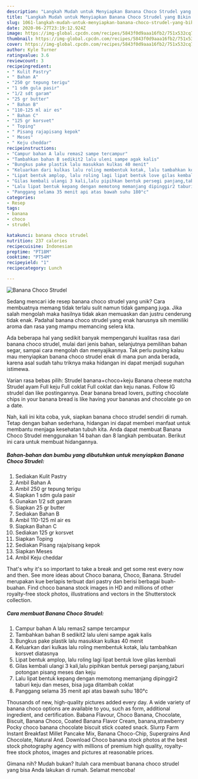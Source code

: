 ```yaml
---
description: "Langkah Mudah untuk Menyiapkan Banana Choco Strudel yang Bikin Ngiler"
title: "Langkah Mudah untuk Menyiapkan Banana Choco Strudel yang Bikin Ngiler"
slug: 1061-langkah-mudah-untuk-menyiapkan-banana-choco-strudel-yang-bikin-ngiler
date: 2020-06-27T23:19:12.924Z
image: https://img-global.cpcdn.com/recipes/5843f0d9aaa16fb2/751x532cq70/banana-choco-strudel-foto-resep-utama.jpg
thumbnail: https://img-global.cpcdn.com/recipes/5843f0d9aaa16fb2/751x532cq70/banana-choco-strudel-foto-resep-utama.jpg
cover: https://img-global.cpcdn.com/recipes/5843f0d9aaa16fb2/751x532cq70/banana-choco-strudel-foto-resep-utama.jpg
author: Kyle Turner
ratingvalue: 3.6
reviewcount: 3
recipeingredient:
- " Kulit Pastry"
- " Bahan A"
- "250 gr tepung terigu"
- "1 sdm gula pasir"
- "1/2 sdt garam"
- "25 gr butter"
- " Bahan B"
- "110-125 ml air es"
- " Bahan C"
- "125 gr korsvet"
- " Toping"
- " Pisang rajapisang kepok"
- " Meses"
- " Keju cheddar"
recipeinstructions:
- "Campur bahan A lalu remas2 sampe tercampur"
- "Tambahkan bahan B sedikit2 lalu uleni sampe agak kalis"
- "Bungkus pake plastik lalu masukkan kulkas 40 menit"
- "Keluarkan dari kulkas lalu roling membentuk kotak, lalu tambahkan korsvet diatasnya"
- "Lipat bentuk amplop, lalu roling lagi lipat bentuk love gilas kembali"
- "Gilas kembali ulangi 3 kali,lalu pipihkan bentuk persegi panjang,taburi potongan pisang meses dan keju"
- "Lalu lipat bentuk kepang dengan memotong memanjang dipinggir2 taburi keju dan meses, bisa juga ditambah coklat"
- "Panggang selama 35 menit api atas bawah suhu 180°c"
categories:
- Resep
tags:
- banana
- choco
- strudel

katakunci: banana choco strudel 
nutrition: 237 calories
recipecuisine: Indonesian
preptime: "PT18M"
cooktime: "PT54M"
recipeyield: "1"
recipecategory: Lunch

---
```



![Banana Choco Strudel](https://img-global.cpcdn.com/recipes/5843f0d9aaa16fb2/751x532cq70/banana-choco-strudel-foto-resep-utama.jpg)

Sedang mencari ide resep banana choco strudel yang unik? Cara membuatnya memang tidak terlalu sulit namun tidak gampang juga. Jika salah mengolah maka hasilnya tidak akan memuaskan dan justru cenderung tidak enak. Padahal banana choco strudel yang enak harusnya sih memiliki aroma dan rasa yang mampu memancing selera kita.

Ada beberapa hal yang sedikit banyak mempengaruhi kualitas rasa dari banana choco strudel, mulai dari jenis bahan, selanjutnya pemilihan bahan segar, sampai cara mengolah dan menyajikannya. Tak perlu pusing kalau mau menyiapkan banana choco strudel enak di mana pun anda berada, karena asal sudah tahu triknya maka hidangan ini dapat menjadi suguhan istimewa.

Varian rasa bebas pilih: Strudel banana+choco+keju Banana cheese matcha Strudel ayam Full keju Full coklat Full coklat dan keju nanas. Follow IG strudel dan like postingannya. Dear banana bread lovers, putting chocolate chips in your banana bread is like having your bananas and chocolate go on a date.


Nah, kali ini kita coba, yuk, siapkan banana choco strudel sendiri di rumah. Tetap dengan bahan sederhana, hidangan ini dapat memberi manfaat untuk membantu menjaga kesehatan tubuh kita. Anda dapat membuat Banana Choco Strudel menggunakan 14 bahan dan 8 langkah pembuatan. Berikut ini cara untuk membuat hidangannya.

<!--inarticleads1-->

##### Bahan-bahan dan bumbu yang dibutuhkan untuk menyiapkan Banana Choco Strudel:

1. Sediakan  Kulit Pastry
1. Ambil  Bahan A
1. Ambil 250 gr tepung terigu
1. Siapkan 1 sdm gula pasir
1. Gunakan 1/2 sdt garam
1. Siapkan 25 gr butter
1. Sediakan  Bahan B
1. Ambil 110-125 ml air es
1. Siapkan  Bahan C
1. Sediakan 125 gr korsvet
1. Siapkan  Toping
1. Sediakan  Pisang raja/pisang kepok
1. Siapkan  Meses
1. Ambil  Keju cheddar


That&#39;s why it&#39;s so important to take a break and get some rest every now and then. See more ideas about Choco banana, Choco, Banana. Strudel merupakan kue berlapis terbuat dari pastry dan berisi berbagai buah-buahan. Find choco banana stock images in HD and millions of other royalty-free stock photos, illustrations and vectors in the Shutterstock collection. 

<!--inarticleads2-->

##### Cara membuat Banana Choco Strudel:

1. Campur bahan A lalu remas2 sampe tercampur
1. Tambahkan bahan B sedikit2 lalu uleni sampe agak kalis
1. Bungkus pake plastik lalu masukkan kulkas 40 menit
1. Keluarkan dari kulkas lalu roling membentuk kotak, lalu tambahkan korsvet diatasnya
1. Lipat bentuk amplop, lalu roling lagi lipat bentuk love gilas kembali
1. Gilas kembali ulangi 3 kali,lalu pipihkan bentuk persegi panjang,taburi potongan pisang meses dan keju
1. Lalu lipat bentuk kepang dengan memotong memanjang dipinggir2 taburi keju dan meses, bisa juga ditambah coklat
1. Panggang selama 35 menit api atas bawah suhu 180°c


Thousands of new, high-quality pictures added every day. A wide variety of banana choco options are available to you, such as form, additional ingredient, and certification. Babana Flavour, Choco Banana, Chocolate, Biscuit, Banana Choco, Coated Banana Flavor Cream, banana,strawberry Pocky choco banana chocolate biscuit stick coated snack. Slurrp Farm Instant Breakfast Millet Pancake Mix, Banana Choco-Chip, Supergrains And Chocolate, Natural And. Download Choco banana stock photos at the best stock photography agency with millions of premium high quality, royalty-free stock photos, images and pictures at reasonable prices. 

Gimana nih? Mudah bukan? Itulah cara membuat banana choco strudel yang bisa Anda lakukan di rumah. Selamat mencoba!
